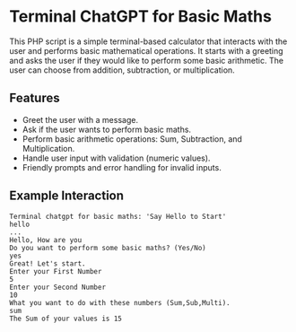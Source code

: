 # Terminal ChatGPT for Basic Maths

This PHP script is a simple terminal-based calculator that interacts with the user and performs basic mathematical operations. It starts with a greeting and asks the user if they would like to perform some basic arithmetic. The user can choose from addition, subtraction, or multiplication.

## Features
- Greet the user with a message.
- Ask if the user wants to perform basic maths.
- Perform basic arithmetic operations: Sum, Subtraction, and Multiplication.
- Handle user input with validation (numeric values).
- Friendly prompts and error handling for invalid inputs.

## Example Interaction
```vbnet
Terminal chatgpt for basic maths: 'Say Hello to Start' 
hello
...
Hello, How are you
Do you want to perform some basic maths? (Yes/No)
yes
Great! Let's start.
Enter your First Number 
5
Enter your Second Number 
10
What you want to do with these numbers (Sum,Sub,Multi).
sum
The Sum of your values is 15
```
